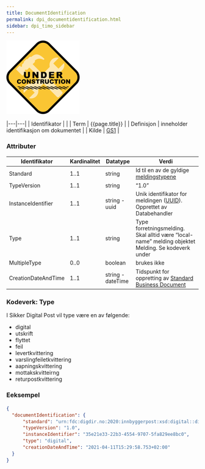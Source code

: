 ```yaml
---
title: DocumentIdentification
permalink: dpi_documentidentification.html
sidebar: dpi_timo_sidebar
---
```


![](/images/dpi/underarbeide.png)

|---|---|
| Identifikator | |
| Term          | {{page.title}} |
| Definisjon    | inneholder identifikasjon om dokumentet |
| Kilde         | [GS1](http://www.gs1.org/docs/gsmp/xml/sbdh/CEFACT_SBDH_TS_version1.3.pdf) |

### Attributer

| Identifikator       | Kardinalitet | Datatype    | Verdi                                                                                                                      |
| ------------------- | ------------ | ----------- | -------------------------------------------------------------------------------------------------------------------------- |
| Standard            | 1..1         | string   | Id til en av de gyldige [meldingstypene](dpi_forretiningsmelding_index.html)                                                |
| TypeVersion         | 1..1         | string   | “1.0”                                                                                                                      |
| InstanceIdentifier  | 1..1         | string - uuid   | Unik identifikator for meldingen ([UUID](https://datatracker.ietf.org/doc/html/rfc4122)). Opprettet av Databehandler|
| Type                | 1..1         | string   | Type forretningsmelding. Skal alltid være “local-name” melding objektet Melding. Se kodeverk under |
| MultipleType        | 0..0         | boolean  | brukes ikke                                                                                                                |
| CreationDateAndTime | 1..1         | string - dateTime | Tidspunkt for oppretting av [Standard Business Document](dpi_sbd.md)                                                       |


### Kodeverk: Type

I Sikker Digital Post vil type være en av følgende:

  - digital
  - utskrift
  - flyttet
  - feil
  - levertkvittering
  - varslingfeiletkvittering
  - aapningskvittering
  - mottakskvitteirng
  - returpostkvittering

### Eeksempel

```json 
{
  "documentIdentification": {
      "standard": "urn:fdc:digdir.no:2020:innbyggerpost:xsd:digital::digital##urn:fdc:digdir.no:2020:innbyggerpost:schema:digital::1.0",
      "typeVersion": "1.0",
      "instanceIdentifier": "35e21e33-22b3-4554-9707-5fa829ee8bc0",
      "type": "digital",
      "creationDateAndTime": "2021-04-11T15:29:58.753+02:00"
  }
}
```
